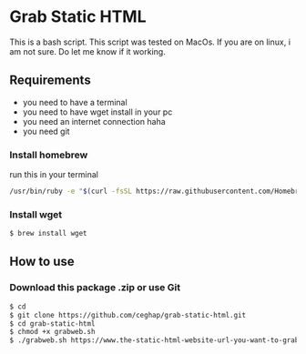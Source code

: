 # Grab Static HTML

This is a bash script. This script was tested on MacOs. If you are on linux, i am not sure. Do let me know if it working.

## Requirements
- you need to have a terminal
- you need to have wget install in your pc
- you need an internet connection haha
- you need git

### Install homebrew
run this in your terminal
```sh
/usr/bin/ruby -e "$(curl -fsSL https://raw.githubusercontent.com/Homebrew/install/master/install)"
```

### Install wget

```sh
$ brew install wget
```

## How to use

### Download this package .zip or use Git

```sh
$ cd
$ git clone https://github.com/ceghap/grab-static-html.git
$ cd grab-static-html
$ chmod +x grabweb.sh
$ ./grabweb.sh https://www.the-static-html-website-url-you-want-to-grab.com
```
